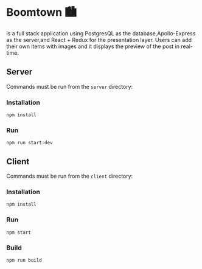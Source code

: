 # Boomtown 🏙

is a full stack application using PostgresQL as the database,Apollo-Express as the server,and React + Redux for the presentation layer.
Users can add their own items with images and it displays the preview of the post in real-time.

## Server

Commands must be run from the `server` directory:

### Installation

`npm install`

### Run

`npm run start:dev`

## Client

Commands must be run from the `client` directory:

### Installation

`npm install`

### Run

`npm start`

### Build

`npm run build`
